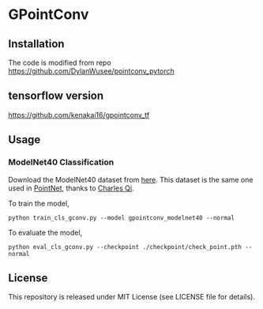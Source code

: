 # GPointConv
## Installation
The code is modified from repo https://github.com/DylanWusee/pointconv_pytorch

## tensorflow version
https://github.com/kenakai16/gpointconv_tf

## Usage
### ModelNet40 Classification

Download the ModelNet40 dataset from [here](https://shapenet.cs.stanford.edu/media/modelnet40_normal_resampled.zip). This dataset is the same one used in [PointNet](https://arxiv.org/abs/1612.00593), thanks to [Charles Qi](https://github.com/charlesq34/pointnet).

To train the model,
```
python train_cls_gconv.py --model gpointconv_modelnet40 --normal
```

To evaluate the model,
```
python eval_cls_gconv.py --checkpoint ./checkpoint/check_point.pth --normal
```

## License
This repository is released under MIT License (see LICENSE file for details).



